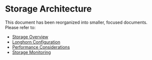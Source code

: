 # Storage Architecture

This document has been reorganized into smaller, focused documents. Please refer to:

- [Storage Overview](storage/overview.md)
- [Longhorn Configuration](storage/longhorn.md)
- [Performance Considerations](storage/performance.md)
- [Storage Monitoring](storage/monitoring.md)

